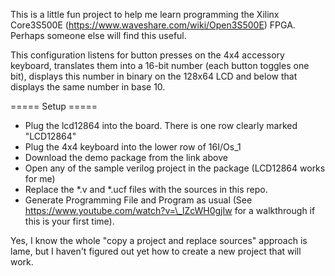 This is a little fun project to help me learn programming the Xilinx Core3S500E
(https://www.waveshare.com/wiki/Open3S500E) FPGA. Perhaps someone else will find
this useful.

This configuration listens for button presses on the 4x4 accessory keyboard,
translates them into a 16-bit number (each button toggles one bit), displays
this number in binary on the 128x64 LCD and below that displays the same number
in base 10.

===== Setup =====

* Plug the lcd12864 into the board. There is one row clearly marked "LCD12864"
* Plug the 4x4 keyboard into the lower row of 16I/Os\_1
* Download the demo package from the link above
* Open any of the sample verilog project in the package (LCD12864 works for me)
* Replace the \*.v and \*.ucf files with the sources in this repo.
* Generate Programming File and Program as usual (See https://www.youtube.com/watch?v=\_lZcWH0gjIw for a walkthrough if this is your first time).

Yes, I know the whole "copy a project and replace sources" approach is lame, but
I haven't figured out yet how to create a new project that will work.
